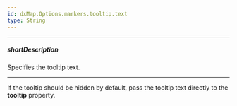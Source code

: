 ```yaml
---
id: dxMap.Options.markers.tooltip.text
type: String
---
```

---
##### shortDescription
Specifies the tooltip text.

---
If the tooltip should be hidden by default, pass the tooltip text directly to the **tooltip** property.